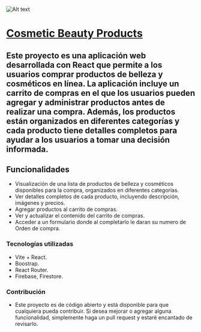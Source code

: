 ![Alt text](https://encrypted-tbn0.gstatic.com/images?q=tbn:ANd9GcQPt6yqr8Ts0eOyro7rSbM7Wu1-A2FwV0MbGA&usqp=CAU)
# [Cosmetic Beauty Products](https://cosmetic-beauty.vercel.app)
Este proyecto es una aplicación web desarrollada con React que permite a los usuarios comprar productos de belleza y cosméticos en línea. La aplicación incluye un carrito de compras en el que los usuarios pueden agregar y administrar productos antes de realizar una compra. Además, los productos están organizados en diferentes categorías y cada producto tiene detalles completos para ayudar a los usuarios a tomar una decisión informada.
- 
## Funcionalidades
- Visualización de una lista de productos de belleza y cosméticos disponibles para la compra, organizados en diferentes categorías.
- Ver detalles completos de cada producto, incluyendo descripción, imágenes y precios.
- Agregar productos al carrito de compras.
- Ver y actualizar el contenido del carrito de compras.
- Acceder a un formulario donde al completarlo le daran su numero de Orden de compra.
### Tecnologías utilizadas
- Vite + React.
- Boostrap.
- React Router.
- Firebase, Firestore.
### Contribución
- Este proyecto es de código abierto y está disponible para que cualquiera pueda contribuir. Si desea mejorar o agregar alguna funcionalidad, simplemente haga un pull request y estaré encantado de revisarlo.
